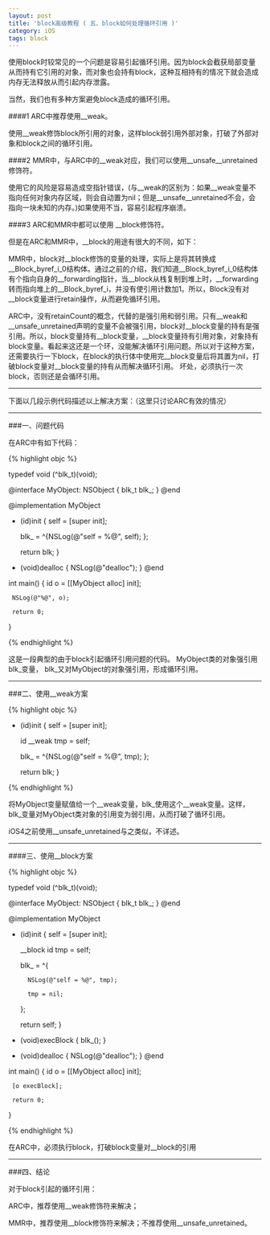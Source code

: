 ```yaml
---
layout: post
title: 'block高级教程 ( 五、block如何处理循环引用 )'
category: iOS
tags: block
---
```


使用block时较常见的一个问题是容易引起循环引用。因为block会截获局部变量从而持有它引用的对象，而对象也会持有block，这种互相持有的情况下就会造成内存无法释放从而引起内存泄露。

当然，我们也有多种方案避免block造成的循环引用。

####1 ARC中推荐使用\_\_weak。

使用\_\_weak修饰block所引用的对象，这样block弱引用外部对象，打破了外部对象和block之间的循环引用。

####2 MMR中，与ARC中的\_\_weak对应，我们可以使用\_\_unsafe\_\_unretained修饰符。

使用它的风险是容易造成空指针错误，(与\_\_weak的区别为：如果\_\_weak变量不指向任何对象内存区域，则会自动置为nil；但是\_\_unsafe\_\_unretained不会，会指向一块未知的内存。)如果使用不当，容易引起程序崩溃。

####3 ARC和MMR中都可以使用 \_\_block修饰符。

但是在ARC和MMR中，\_\_block的用途有很大的不同，如下：

MMR中，block对\_\_block修饰的变量的处理，实际上是将其转换成\_\_Block_byref_i_0结构体。通过之前的介绍，我们知道\_\_Block_byref_i_0结构体有个指向自身的\_\_forwarding指针，当\_\_block从栈复制到堆上时，\_\_forwarding转而指向堆上的\_\_Block_byref_i，并没有使引用计数加1。所以，Block没有对\_\_block变量进行retain操作，从而避免循环引用。


ARC中，没有retainCount的概念，代替的是强引用和弱引用。只有\_\_weak和\_\_unsafe_unretained声明的变量不会被强引用，block对\_\_block变量的持有是强引用。所以，block变量持有\_\_block变量，\_\_block变量持有引用对象，对象持有block变量。看起来这还是一个环，没能解决循环引用问题。所以对于这种方案，还需要执行一下block，在block的执行体中使用完\_\_block变量后将其置为nil，打破block变量对\_\_block变量的持有从而解决循环引用。
 坏处，必须执行一次block，否则还是会循环引用。

----

下面以几段示例代码描述以上解决方案：（这里只讨论ARC有效的情况）

----
###一、问题代码

在ARC中有如下代码：

{% highlight objc %}

typedef void (^blk_t)(void);

@interface MyObject: NSObject
{
   blk_t blk_;
}
@end


@implementation MyObject

- (id)init
{
     self = [super init];

     blk_ = ^{NSLog(@"self = %@", self); };

     return blk;
}

- (void)dealloc
{
     NSLog(@"dealloc");
}
@end


int main()
{
     id o = [[MyObject alloc] init];

     NSLog(@"%@", o);

     return 0;
}

{% endhighlight %}

这是一段典型的由于block引起循环引用问题的代码。 MyObject类的对象强引用blk\_变量， blk\_又对MyObject的对象强引用，形成循环引用。

----
###二、使用__weak方案

{% highlight objc %}

- (id)init
{
     self = [super init];

     id __weak tmp = self;

     blk_ = ^{NSLog(@"self = %@", tmp); };

     return blk;
} 

{% endhighlight %}

将MyObject变量赋值给一个\_\_weak变量，blk\_使用这个\_\_weak变量。这样，blk\_变量对MyObject类对象的引用变为弱引用，从而打破了循环引用。

iOS4之前使用__unsafe_unretained与之类似，不详述。

----
####三、使用__block方案

{% highlight objc %}

typedef void (^blk_t)(void);

@interface MyObject: NSObject
{
   blk_t blk_;
}
@end


@implementation MyObject

- (id)init
{
     self = [super init];

    __block id tmp = self;

     blk_ = ^{

        NSLog(@"self = %@", tmp);
    
        tmp = nil;    
     };

     return self;
}

- (void)execBlock
{
     blk_();
}

- (void)dealloc
{
     NSLog(@"dealloc");
}
@end


int main()
{
     id o = [[MyObject alloc] init];

     [o execBlock];

     return 0;
}

{% endhighlight %}

在ARC中，必须执行block，打破block变量对__block的引用

----
###四、结论

对于block引起的循环引用：

ARC中，推荐使用\_\_weak修饰符来解决；

MMR中，推荐使用\_\_block修饰符来解决；不推荐使用\_\_unsafe_unretained。
